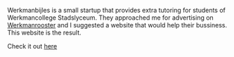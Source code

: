 Werkmanbijles is a small startup that provides extra tutoring for students of Werkmancollege Stadslyceum. They approached me for advertising on [Werkmanrooster](http://werkmanrooster.nl) and I suggested a website that would help their bussiness. This website is the result.

Check it out [here](http://werkmanbijles.nl)
